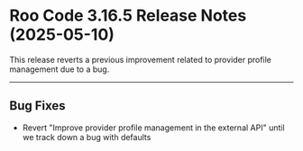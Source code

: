 # Roo Code 3.16.5 Release Notes (2025-05-10)

This release reverts a previous improvement related to provider profile management due to a bug.

---

## Bug Fixes

*   Revert "Improve provider profile management in the external API" until we track down a bug with defaults